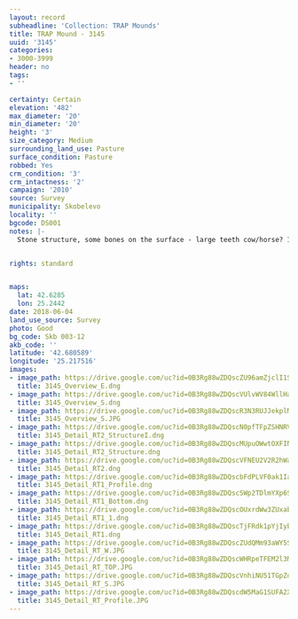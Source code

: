 ```yaml
---
layout: record
subheadline: 'Collection: TRAP Mounds'
title: TRAP Mound - 3145
uuid: '3145'
categories:
- 3000-3999
header: no
tags:
- ''

certainty: Certain
elevation: '482'
max_diameter: '20'
min_diameter: '20'
height: '3'
size_category: Medium
surrounding_land_use: Pasture
surface_condition: Pasture
robbed: Yes
crm_condition: '3'
crm_intactness: '2'
campaign: '2010'
source: Survey
municipality: Skobelevo
locality: ''
bgcode: DS001
notes: |-
  Stone structure, some bones on the surface - large teeth cow/horse? 1 huge fresh trench on the top, 4x3, 2m deep/in 2011 another fresh robbers' trench.


rights: standard


maps:
  lat: 42.6285
  lon: 25.2442
date: 2018-06-04
land_use_source: Survey
photo: Good
bg_code: Skb 003-12
akb_code: ''
latitude: '42.680589'
longitude: '25.217516'
images:
- image_path: https://drive.google.com/uc?id=0B3Rg88wZDQscZU96amZjclI1SDA
  title: 3145_Overview_E.dng
- image_path: https://drive.google.com/uc?id=0B3Rg88wZDQscVUlvWV84WllHa2s
  title: 3145_Overview_S.dng
- image_path: https://drive.google.com/uc?id=0B3Rg88wZDQscR3N3RUJJekplMEE
  title: 3145_Overview_S.JPG
- image_path: https://drive.google.com/uc?id=0B3Rg88wZDQscN0pfTFpZSHNRVlk
  title: 3145_Detail_RT2_StructureI.dng
- image_path: https://drive.google.com/uc?id=0B3Rg88wZDQscMUpuOWwtOXFINkU
  title: 3145_Detail_RT2_Structure.dng
- image_path: https://drive.google.com/uc?id=0B3Rg88wZDQscVFNEU2V2R2hWakU
  title: 3145_Detail_RT2.dng
- image_path: https://drive.google.com/uc?id=0B3Rg88wZDQscbFdPLVF0ak1Ia1E
  title: 3145_Detail_RT1_Profile.dng
- image_path: https://drive.google.com/uc?id=0B3Rg88wZDQscSWp2TDlmYXp6S0E
  title: 3145_Detail_RT1_Bottom.dng
- image_path: https://drive.google.com/uc?id=0B3Rg88wZDQscOUxrdWw3ZUxabWc
  title: 3145_Detail_RT1_1.dng
- image_path: https://drive.google.com/uc?id=0B3Rg88wZDQscTjFRdk1pYjIybm8
  title: 3145_Detail_RT1.dng
- image_path: https://drive.google.com/uc?id=0B3Rg88wZDQscZUdQMm93aWY5Smc
  title: 3145_Detail_RT_W.JPG
- image_path: https://drive.google.com/uc?id=0B3Rg88wZDQscWHRpeTFEM2l3MzA
  title: 3145_Detail_RT_TOP.JPG
- image_path: https://drive.google.com/uc?id=0B3Rg88wZDQscVnhiNU51TGpZdmM
  title: 3145_Detail_RT_S.JPG
- image_path: https://drive.google.com/uc?id=0B3Rg88wZDQscdW5MaG1SUFA2X2c
  title: 3145_Detail_RT_Profile.JPG
---
```

